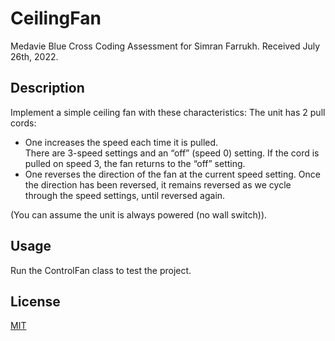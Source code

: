 # CeilingFan

Medavie Blue Cross Coding Assessment for Simran Farrukh. Received July 26th, 2022. 

## Description

Implement a simple ceiling fan with these characteristics: The unit has 2 pull cords:  
- One increases the speed each time it is pulled.  
There are 3-speed settings and an “off” (speed 0) setting. 
If the cord is pulled on speed 3, the fan returns to the “off” setting. 
- One reverses the direction of the fan at the current speed setting. 
Once the direction has been reversed, it remains reversed as we cycle through the speed settings, until reversed again.

(You can assume the unit is always powered (no wall switch)).

## Usage

Run the ControlFan class to test the project.

## License
[MIT](https://choosealicense.com/licenses/mit/)
